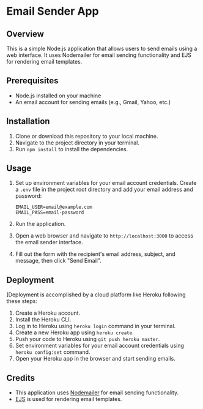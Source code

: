 # Email Sender App

## Overview
This is a simple Node.js application that allows users to send emails using a web interface. It uses Nodemailer for email sending functionality and EJS for rendering email templates.

## Prerequisites
- Node.js installed on your machine
- An email account for sending emails (e.g., Gmail, Yahoo, etc.)

## Installation
1. Clone or download this repository to your local machine.
2. Navigate to the project directory in your terminal.
3. Run `npm install` to install the dependencies.

## Usage
1. Set up environment variables for your email account credentials. Create a `.env` file in the project root directory and add your email address and password:

    ```plaintext
    EMAIL_USER=email@example.com
    EMAIL_PASS=email-password
    ```

2. Run the application.
3. Open a web browser and navigate to `http://localhost:3000` to access the email sender interface.
4. Fill out the form with the recipient's email address, subject, and message, then click "Send Email".

## Deployment
]Deployment is accomplished by a cloud platform like Heroku following these steps:
1. Create a Heroku account.
2. Install the Heroku CLI.
3. Log in to Heroku using `heroku login` command in your terminal.
4. Create a new Heroku app using `heroku create`.
5. Push your code to Heroku using `git push heroku master`.
6. Set environment variables for your email account credentials using `heroku config:set` command.
7. Open your Heroku app in the browser and start sending emails.

## Credits
- This application uses [Nodemailer](https://nodemailer.com/) for email sending functionality.
- [EJS](https://ejs.co/) is used for rendering email templates.
